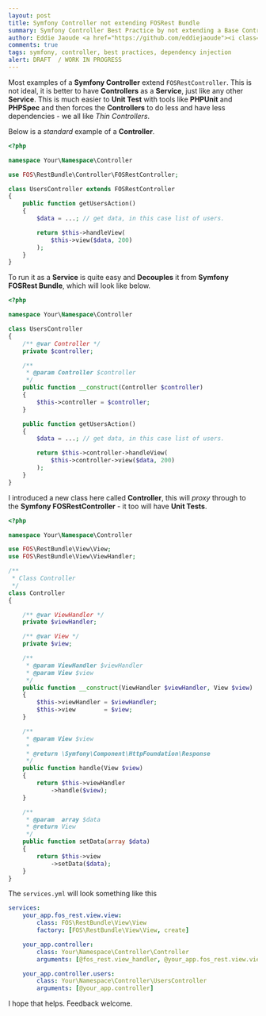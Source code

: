 ```yaml
---
layout: post
title: Symfony Controller not extending FOSRest Bundle
summary: Symfony Controller Best Practice by not extending a Base Controller but injecting dependencies
author: Eddie Jaoude <a href="https://github.com/eddiejaoude"><i class="fa fa-github-square"></i></a> <a href="https://twitter.com/eddiejaoude"><i class="fa fa-twitter-square"></i></a>
comments: true
tags: symfony, controller, best practices, dependency injection
alert: DRAFT  / WORK IN PROGRESS
---
```


Most examples of a **Symfony Controller** extend `FOSRestController`. This is not ideal, it is better to have **Controllers** as a **Service**, just like any other **Service**. This is much easier to **Unit Test** with tools like **PHPUnit** and **PHPSpec** and then forces the **Controllers** to do less and have less dependencies - we all like *Thin Controllers*.

Below is a *standard* example of a **Controller**.

```php
<?php

namespace Your\Namespace\Controller

use FOS\RestBundle\Controller\FOSRestController;

class UsersController extends FOSRestController
{
    public function getUsersAction()
    {
        $data = ...; // get data, in this case list of users.

        return $this->handleView(
            $this->view($data, 200)
        );
    }
}
```

To run it as a **Service** is quite easy and **Decouples** it from **Symfony FOSRest Bundle**, which will look like below.

```php
<?php

namespace Your\Namespace\Controller

class UsersController
{
    /** @var Controller */
    private $controller;

    /**
     * @param Controller $controller
     */
    public function __construct(Controller $controller)
    {
        $this->controller = $controller;
    }

    public function getUsersAction()
    {
        $data = ...; // get data, in this case list of users.

        return $this->controller->handleView(
            $this->controller->view($data, 200)
        );
    }
}
```

I introduced a new class here called **Controller**, this will *proxy* through to the **Symfony FOSRestController** - it too will have **Unit Tests**.

```php
<?php

namespace Your\Namespace\Controller

use FOS\RestBundle\View\View;
use FOS\RestBundle\View\ViewHandler;

/**
 * Class Controller
 */
class Controller
{

    /** @var ViewHandler */
    private $viewHandler;

    /** @var View */
    private $view;

    /**
     * @param ViewHandler $viewHandler
     * @param View $view
     */
    public function __construct(ViewHandler $viewHandler, View $view)
    {
        $this->viewHandler = $viewHandler;
        $this->view        = $view;
    }

    /**
     * @param View $view
     *
     * @return \Symfony\Component\HttpFoundation\Response
     */
    public function handle(View $view)
    {
        return $this->viewHandler
            ->handle($view);
    }

    /**
     * @param  array $data
     * @return View
     */
    public function setData(array $data)
    {
        return $this->view
            ->setData($data);
    }
}
```

The `services.yml` will look something like this

```yaml
services:
    your_app.fos_rest.view.view:
        class: FOS\RestBundle\View\View
        factory: [FOS\RestBundle\View\View, create]

    your_app.controller:
        class: Your\Namespace\Controller\Controller
        arguments: [@fos_rest.view_handler, @your_app.fos_rest.view.view]

    your_app.controller.users:
        class: Your\Namespace\Controller\UsersController
        arguments: [@your_app.controller]
```

I hope that helps. Feedback welcome.
